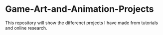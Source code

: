# Game-Art-and-Animation-Projects
This repository will show the differenet projects I have made from tutorials and online research.
